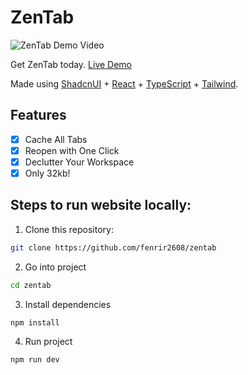 # ZenTab
![ZenTab Demo Video](https://github.com/fenrir2608/zentab/blob/main/zentab_demo.gif)

Get ZenTab today. <a href="https://getzentab.vercel.app" target="_blank">Live Demo</a>

Made using <a href="https://ui.shadcn.com/" target="_blank">ShadcnUI</a> + <a href="https://react.dev/" target="_blank">React</a> + <a href="https://www.typescriptlang.org/" target="_blank">TypeScript</a> + <a href="https://tailwindcss.com/" target="_blank">Tailwind</a>.

## Features

- [x] Cache All Tabs
- [x] Reopen with One Click
- [x] Declutter Your Workspace
- [x] Only 32kb!

## Steps to run website locally:

1. Clone this repository:

```bash
git clone https://github.com/fenrir2608/zentab
```

2. Go into project

```bash
cd zentab
```

3. Install dependencies

```bash
npm install
```

4. Run project

```bash
npm run dev
```
